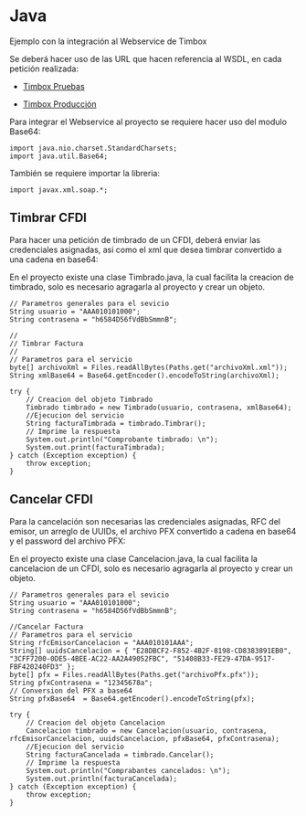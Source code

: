 # Java
Ejemplo con la integración al Webservice de Timbox

Se deberá hacer uso de las URL que hacen referencia al WSDL, en cada petición realizada:

- [Timbox Pruebas](https://staging.ws.timbox.com.mx/timbrado_cfdi33/wsdl)

- [Timbox Producción](https://sistema.timbox.com.mx/timbrado_cfdi33/wsdl)

Para integrar el Webservice al proyecto se requiere hacer uso del modulo Base64:

```
import java.nio.charset.StandardCharsets;
import java.util.Base64;
```

También se requiere importar la libreria:

```
import javax.xml.soap.*;
```

## Timbrar CFDI

Para hacer una petición de timbrado de un CFDI, deberá enviar las credenciales asignadas, asi como el xml que desea timbrar convertido a una cadena en base64:

En el proyecto existe una clase Timbrado.java, la cual facilita la creacion de timbrado, solo es necesario agragarla al proyecto y crear un objeto.
```
// Parametros generales para el sevicio
String usuario = "AAA010101000";
String contrasena = "h6584D56fVdBbSmmnB";

//
// Timbrar Factura
//
// Parametros para el servicio
byte[] archivoXml = Files.readAllBytes(Paths.get("archivoXml.xml"));
String xmlBase64 = Base64.getEncoder().encodeToString(archivoXml);

try {
    // Creacion del objeto Timbrado
    Timbrado timbrado = new Timbrado(usuario, contrasena, xmlBase64);
    //Ejecucion del servicio
    String facturaTimbrada = timbrado.Timbrar();
    // Imprime la respuesta
    System.out.println("Comprobante timbrado: \n");
    System.out.print(facturaTimbrada);
} catch (Exception exception) {
    throw exception;
}
```

## Cancelar CFDI

Para la cancelación son necesarias las credenciales asignadas, RFC del emisor, un arreglo de UUIDs, el archivo PFX convertido a cadena en base64 y el password del archivo PFX:

En el proyecto existe una clase Cancelacion.java, la cual facilita la cancelacion de un CFDI, solo es necesario agragarla al proyecto y crear un objeto.
```
// Parametros generales para el sevicio
String usuario = "AAA010101000";
String contrasena = "h6584D56fVdBbSmmnB";

//Cancelar Factura
// Parametros para el servicio
String rfcEmisorCancelacion = "AAA010101AAA";
String[] uuidsCancelacion = { "E28DBCF2-F852-4B2F-8198-CD8383891EB0", "3CFF7200-0DE5-4BEE-AC22-AA2A49052FBC", "51408B33-FE29-47DA-9517-FBF420240FD3" };
byte[] pfx = Files.readAllBytes(Paths.get("archivoPfx.pfx"));
String pfxContrasena = "12345678a";
// Conversion del PFX a base64
String pfxBase64  = Base64.getEncoder().encodeToString(pfx);

try {
    // Creacion del objeto Cancelacion
    Cancelacion timbrado = new Cancelacion(usuario, contrasena, rfcEmisorCancelacion, uuidsCancelacion, pfxBase64, pfxContrasena);
    //Ejecucion del servicio
    String facturaCancelada = timbrado.Cancelar();
    // Imprime la respuesta
    System.out.println("Comprabantes cancelados: \n");
    System.out.println(facturaCancelada);
} catch (Exception exception) {
    throw exception;
}
```
